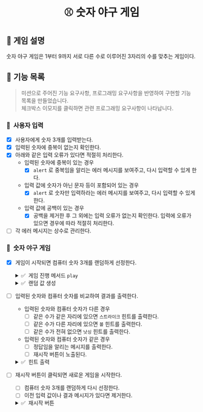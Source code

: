 <h1 align="middle">⚾️ 숫자 야구 게임</h1>

## 👀 게임 설명
숫자 야구 게임은 1부터 9까지 서로 다른 수로 이루어진 3자리의 수를 맞추는 게임이다.

## 📃 기능 목록
> 미션으로 주어진 기능 요구사항, 프로그래밍 요구사항을 반영하여 구현할 기능 목록을 만들었습니다.<br>
> 체크박스 이모지를 클릭하면 관련 프로그래밍 요구사항이 나타납니다.

### 💬 &nbsp;사용자 입력

- [x] 사용자에게 숫자 3개를 입력받는다.
- [x] 입력된 숫자에 중복이 없는지 확인한다.
- [x] 아래와 같은 입력 오류가 있다면 적절히 처리한다.
  - 입력된 숫자에 중복이 있는 경우
    - [x] `alert` 로 중복임을 알리는 에러 메시지를 보여주고, 다시 입력할 수 있게 한다.
  - 입력 값에 숫자가 아닌 문자 등이 포함되어 있는 경우
    - [x] `alert` 로 숫자만 입력하라는 에러 메시지를 보여주고, 다시 입력할 수 있게 한다.
  - 입력 값에 공백이 있는 경우
    - [x] 공백을 제거한 후 그 외에는 입력 오류가 없는지 확인한다.
      입력에 오류가 있으면 경우에 따라 적절히 처리한다.
- [ ] 각 에러 메시지는 상수로 관리한다.

### 🎯 &nbsp;숫자 야구 게임

- [X] 게임이 시작되면 컴퓨터 숫자 3개를 랜덤하게 선정한다.
  <details>
    <summary>✅ &nbsp;게임 진행 메서드 <code>play</code></summary>
    <ul>
      <li><code>play(컴퓨터의 랜덤 값, 유저의 입력 값)</code> 메서드를 만들어 게임을 진행한다.</li>
      <li><code>play 메서드</code>는 <code>String</code>으로 결과값을 return 한다.</li>
      <li><code>index.js</code>에서 아래의 function 또는 class 형태를 활용한다.
        <pre><code>export default function BaseballGame() {
    this.play = function (computerInputNumbers, userInputNumbers) {
      return "결과 값 String";
    };
  }
  export default class BaseballGame {
    play(computerInputNumbers, userInputNumbers) {
      return "결과 값 String";
    }
  }
  // 예시
  play(123, 456); // '낫싱'
  play(123, 345); // '1볼'
  play(123, 432); // '2볼'
  play(123, 312); // '3볼'
  play(123, 145); // '1스트라이크'
  play(123, 134); // '1볼 1스트라이크'
  play(123, 132); // '2볼 1스트라이크'
  play(123, 124); // '2스트라이크'</code></pre>
      </li>
    </ul>
  </details>
  <details>
    <summary>✅ &nbsp;랜덤 값 생성</summary>
    <ul>
      <li>랜덤 값 생성은 <a href="https://github.com/woowacourse-projects/javascript-mission-utils#mission-utils"><code>MissionUtils</code> 라이브러리</a>의 <code>Random.pickNumberInRange</code>를 사용한다.</li>
    </ul>
  </details>
- [ ] 입력된 숫자와 컴퓨터 숫자를 비교하여 결과를 출력한다.
  - 입력된 숫자와 컴퓨터 숫자가 다른 경우
    - [ ] 같은 수가 같은 자리에 있으면 `스트라이크` 힌트를 출력한다.
    - [ ] 같은 수가 다른 자리에 있으면 `볼` 힌트를 출력한다.
    - [ ] 같은 수가 전혀 없으면 `낫싱` 힌트를 출력한다.
  - 입력된 숫자와 컴퓨터 숫자가 같은 경우
    - [ ] 정답임을 알리는 메시지를 출력한다.
    - [ ] 재시작 버튼이 노출된다.
  <details>
    <summary>✅ &nbsp;힌트 출력</summary>
    <ul>
      <li>볼과 스트라이크가 같이 있는 경우 볼, 스트라이크 순서로 힌트를 출력한다.</li>
    </ul>
  </details>
- [ ] 재시작 버튼이 클릭되면 새로운 게임을 시작한다.
  - [ ] 컴퓨터 숫자 3개를 랜덤하게 다시 선정한다.
  - [ ] 이전 입력 값이나 결과 메시지가 있다면 제거한다.
  <details>
    <summary>✅ &nbsp;재시작 버튼</summary>
    <ul>
      <li>게임을 다시 시작하는 재시작 button 태그는 <code>game-restart-button</code> id를 가진다.</li>
    </ul>
  </details>

